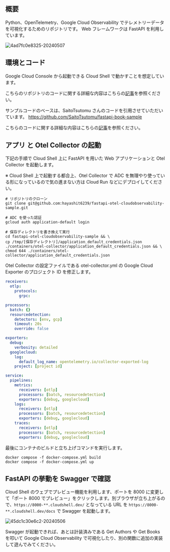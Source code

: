 ## 概要
Python、OpenTelemetry、Google Cloud Observability でテレメトリーデータを可視化するためのリポジトリです。
Web フレームワークは FastAPI を利用しています。

![4ad7fc0e8325-20240507](https://github.com/hayashit6239/fastapi-otel-cloudobservability-sample/assets/138541920/c74502c6-5ccc-45c0-8c34-f2f43a1188eb)

## 環境とコード
Google Cloud Console から起動できる Cloud Shell で動かすことを想定しています。

こちらのリポジトリのコードに関する詳細な内容はこちらの[記事](https://zenn.dev/t_hayashi/articles/bf11a89d34fcc0)を参照ください。

サンプルコードのベースは、SaitoTsutomu さんのコードを引用させていただいています。
https://github.com/SaitoTsutomu/fastapi-book-sample

こちらのコードに関する詳細な内容はこちらの[記事](https://qiita.com/SaitoTsutomu/items/6fd5cd835a4b904a5a3e)を参照ください。

## アプリ と Otel Collector の起動
下記の手順で Cloud Shell 上に FastAPI を用いた Web アプリケーションと Otel Collector を起動します。

※ Cloud Shell 上で起動する都合上、Otel Collector で ADC を無理やり使っている形になっているので気の進まない方は Cloud Run などにデプロイしてください。

```shell:terminal
# リポジトリのクローン
git clone git@github.com:hayashit6239/fastapi-otel-cloudobservability-sample.git

# ADC を使った認証
gcloud auth application-default login

# 保存ディレクトリを書き換えて実行
cd fastapi-otel-cloudobservability-sample && \
cp /tmp/[保存ディレクトリ]/application_default_credentials.json ./containers/otel-collector/application_default_credentials.json && \
chmod 644 ./containers/otel-collector/application_default_credentials.json
```

Otel Collector の設定ファイルである otel-collector.yml の Google Cloud Exporter のプロジェクト ID を修正します。

```yaml:./containers/otel-collector/otel-collector.yml
receivers:
  otlp:
    protocols:
      grpc:

processors:
  batch: {}
  resourcedetection:
    detectors: [env, gcp]
    timeout: 20s
    override: false

exporters:
  debug:
    verbosity: detailed
  googlecloud:
    log:
      default_log_name: opentelemetry.io/collector-exported-log
    project: [project id]

service:
  pipelines:
    metrics:
      receivers: [otlp]
      processors: [batch, resourcedetection]
      exporters: [debug, googlecloud]
    logs:
      receivers: [otlp]
      processors: [batch, resourcedetection]
      exporters: [debug, googlecloud]
    traces:
      receivers: [otlp]
      processors: [batch, resourcedetection]
      exporters: [debug, googlecloud]
```

最後にコンテナのビルドと立ち上げコマンドを実行します。

```shell:terminal
docker compose -f docker-compose.yml build
docker compose -f docker-compose.yml up
```

## FastAPI の挙動を Swagger で確認
Cloud Shell のウェブでプレビュー機能を利用します、ポートを 8000 に変更して「ポート 8000 でプレビュー」をクリックします。別ブラウザが立ち上がるので、`https://8000-**.cloudshell.dev/` となっている URL を `https://8000-**.cloudshell.dev/docs` で Swagger を起動します。

![45dc1c30e6c2-20240506](https://github.com/hayashit6239/fastapi-otel-cloudobservability-sample/assets/138541920/5e1f30bc-47c8-4e29-a6da-9047b7867896)

Swagger が起動できれば、あとは計装済みである Get Authors や Get Books を叩いて Google Cloud Observability で可視化したり、別の関数に追加の実装して遊んでみてください。
